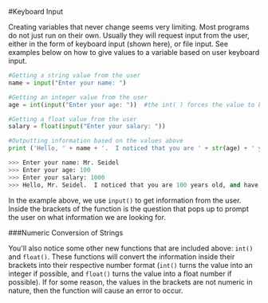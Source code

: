 #Keyboard Input

Creating variables that never change seems very limiting.  Most programs do not just run on their own.  Usually they will request input from the user, either in the form of keyboard input (shown here), or file input.  See examples below on how to give values to a variable based on user keyboard input.

```python
#Getting a string value from the user
name = input("Enter your name: ")

#Getting an integer value from the user
age = int(input("Enter your age: "))  #the int( ) forces the value to be an integer

#Getting a float value from the user
salary = float(input("Enter your salary: "))

#Outputting information based on the values above
print ('Hello, ' + name + '.  I noticed that you are ' + str(age) + ' years old, and have a salary of ' + str(salary) + '.')

>>> Enter your name: Mr. Seidel
>>> Enter your age: 100
>>> Enter your salary: 1000
>>> Hello, Mr. Seidel.  I noticed that you are 100 years old, and have a salary of 1000.
```

In the example above, we use ```input()``` to get information from the user.  Inside the brackets of the function is the question that pops up to prompt the user on what information we are looking for.

###Numeric Conversion of Strings

You'll also notice some other new functions that are included above: ```int()``` and ```float()```.  These functions will convert the information inside their brackets into their respective number format (```int()``` turns the value into an integer if possible, and ```float()``` turns the value into a float number if possible).  If for some reason, the values in the brackets are not numeric in nature, then the function will cause an error to occur.